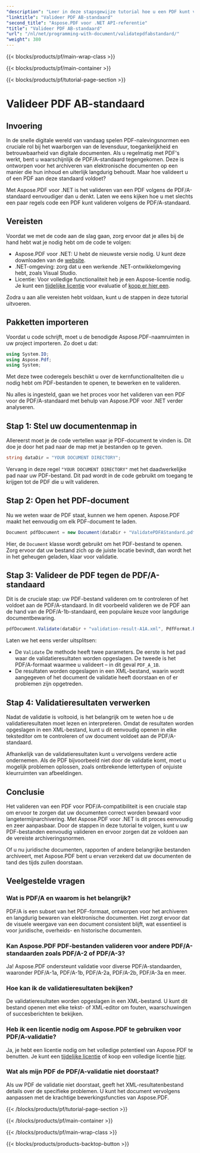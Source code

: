 ```yaml
---
"description": "Leer in deze stapsgewijze tutorial hoe u een PDF kunt valideren voor de PDF/A-1b-standaard met Aspose.PDF voor .NET. Zorg voor compliance bij langetermijnarchivering."
"linktitle": "Valideer PDF AB-standaard"
"second_title": "Aspose.PDF voor .NET API-referentie"
"title": "Valideer PDF AB-standaard"
"url": "/nl/net/programming-with-document/validatepdfabstandard/"
"weight": 380
---
```


{{< blocks/products/pf/main-wrap-class >}}

{{< blocks/products/pf/main-container >}}

{{< blocks/products/pf/tutorial-page-section >}}

# Valideer PDF AB-standaard

## Invoering

In de snelle digitale wereld van vandaag spelen PDF-nalevingsnormen een cruciale rol bij het waarborgen van de levensduur, toegankelijkheid en betrouwbaarheid van digitale documenten. Als u regelmatig met PDF's werkt, bent u waarschijnlijk de PDF/A-standaard tegengekomen. Deze is ontworpen voor het archiveren van elektronische documenten op een manier die hun inhoud en uiterlijk langdurig behoudt. Maar hoe valideert u of een PDF aan deze standaard voldoet?

Met Aspose.PDF voor .NET is het valideren van een PDF volgens de PDF/A-standaard eenvoudiger dan u denkt. Laten we eens kijken hoe u met slechts een paar regels code een PDF kunt valideren volgens de PDF/A-standaard. 


## Vereisten

Voordat we met de code aan de slag gaan, zorg ervoor dat je alles bij de hand hebt wat je nodig hebt om de code te volgen:

- Aspose.PDF voor .NET: U hebt de nieuwste versie nodig. U kunt deze downloaden van de [website](https://releases.aspose.com/pdf/net/).
- .NET-omgeving: zorg dat u een werkende .NET-ontwikkelomgeving hebt, zoals Visual Studio.
- Licentie: Voor volledige functionaliteit heb je een Aspose-licentie nodig. Je kunt een [tijdelijke licentie](https://purchase.aspose.com/temporary-license/) voor evaluatie of [koop er hier een](https://purchase.aspose.com/buy).

Zodra u aan alle vereisten hebt voldaan, kunt u de stappen in deze tutorial uitvoeren.

## Pakketten importeren

Voordat u code schrijft, moet u de benodigde Aspose.PDF-naamruimten in uw project importeren. Zo doet u dat:

```csharp
using System.IO;
using Aspose.Pdf;
using System;
```

Met deze twee coderegels beschikt u over de kernfunctionaliteiten die u nodig hebt om PDF-bestanden te openen, te bewerken en te valideren.

Nu alles is ingesteld, gaan we het proces voor het valideren van een PDF voor de PDF/A-standaard met behulp van Aspose.PDF voor .NET verder analyseren.

## Stap 1: Stel uw documentenmap in

Allereerst moet je de code vertellen waar je PDF-document te vinden is. Dit doe je door het pad naar de map met je bestanden op te geven.

```csharp
string dataDir = "YOUR DOCUMENT DIRECTORY";
```

Vervang in deze regel `"YOUR DOCUMENT DIRECTORY"` met het daadwerkelijke pad naar uw PDF-bestand. Dit pad wordt in de code gebruikt om toegang te krijgen tot de PDF die u wilt valideren.

## Stap 2: Open het PDF-document

Nu we weten waar de PDF staat, kunnen we hem openen. Aspose.PDF maakt het eenvoudig om elk PDF-document te laden.

```csharp
Document pdfDocument = new Document(dataDir + "ValidatePDFAStandard.pdf");
```

Hier, de `Document` klasse wordt gebruikt om het PDF-bestand te openen. Zorg ervoor dat uw bestand zich op de juiste locatie bevindt, dan wordt het in het geheugen geladen, klaar voor validatie.

## Stap 3: Valideer de PDF tegen de PDF/A-standaard

Dit is de cruciale stap: uw PDF-bestand valideren om te controleren of het voldoet aan de PDF/A-standaard. In dit voorbeeld valideren we de PDF aan de hand van de PDF/A-1b-standaard, een populaire keuze voor langdurige documentbewaring.

```csharp
pdfDocument.Validate(dataDir + "validation-result-A1A.xml", PdfFormat.PDF_A_1B);
```

Laten we het eens verder uitsplitsen:
- De `Validate` De methode heeft twee parameters. De eerste is het pad waar de validatieresultaten worden opgeslagen. De tweede is het PDF/A-formaat waarmee u valideert – in dit geval `PDF_A_1B`.
- De resultaten worden opgeslagen in een XML-bestand, waarin wordt aangegeven of het document de validatie heeft doorstaan en of er problemen zijn opgetreden.

## Stap 4: Validatieresultaten verwerken

Nadat de validatie is voltooid, is het belangrijk om te weten hoe u de validatieresultaten moet lezen en interpreteren. Omdat de resultaten worden opgeslagen in een XML-bestand, kunt u dit eenvoudig openen in elke teksteditor om te controleren of uw document voldoet aan de PDF/A-standaard.

Afhankelijk van de validatieresultaten kunt u vervolgens verdere actie ondernemen. Als de PDF bijvoorbeeld niet door de validatie komt, moet u mogelijk problemen oplossen, zoals ontbrekende lettertypen of onjuiste kleurruimten van afbeeldingen.

## Conclusie

Het valideren van een PDF voor PDF/A-compatibiliteit is een cruciale stap om ervoor te zorgen dat uw documenten correct worden bewaard voor langetermijnarchivering. Met Aspose.PDF voor .NET is dit proces eenvoudig en zeer aanpasbaar. Door de stappen in deze tutorial te volgen, kunt u uw PDF-bestanden eenvoudig valideren en ervoor zorgen dat ze voldoen aan de vereiste archiveringsnormen.

Of u nu juridische documenten, rapporten of andere belangrijke bestanden archiveert, met Aspose.PDF bent u ervan verzekerd dat uw documenten de tand des tijds zullen doorstaan.

## Veelgestelde vragen

### Wat is PDF/A en waarom is het belangrijk?
PDF/A is een subset van het PDF-formaat, ontworpen voor het archiveren en langdurig bewaren van elektronische documenten. Het zorgt ervoor dat de visuele weergave van een document consistent blijft, wat essentieel is voor juridische, overheids- en historische documenten.

### Kan Aspose.PDF PDF-bestanden valideren voor andere PDF/A-standaarden zoals PDF/A-2 of PDF/A-3?
Ja! Aspose.PDF ondersteunt validatie voor diverse PDF/A-standaarden, waaronder PDF/A-1a, PDF/A-1b, PDF/A-2a, PDF/A-2b, PDF/A-3a en meer.

### Hoe kan ik de validatieresultaten bekijken?
De validatieresultaten worden opgeslagen in een XML-bestand. U kunt dit bestand openen met elke tekst- of XML-editor om fouten, waarschuwingen of succesberichten te bekijken.

### Heb ik een licentie nodig om Aspose.PDF te gebruiken voor PDF/A-validatie?
Ja, je hebt een licentie nodig om het volledige potentieel van Aspose.PDF te benutten. Je kunt een [tijdelijke licentie](https://purchase.aspose.com/temporary-license/) of koop een volledige licentie [hier](https://purchase.aspose.com/buy).

### Wat als mijn PDF de PDF/A-validatie niet doorstaat?
Als uw PDF de validatie niet doorstaat, geeft het XML-resultatenbestand details over de specifieke problemen. U kunt het document vervolgens aanpassen met de krachtige bewerkingsfuncties van Aspose.PDF.

{{< /blocks/products/pf/tutorial-page-section >}}

{{< /blocks/products/pf/main-container >}}

{{< /blocks/products/pf/main-wrap-class >}}

{{< blocks/products/products-backtop-button >}}
